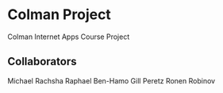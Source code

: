 # Colman Project
Colman Internet Apps Course Project


## Collaborators
Michael Rachsha
Raphael Ben-Hamo
Gill Peretz
Ronen Robinov
